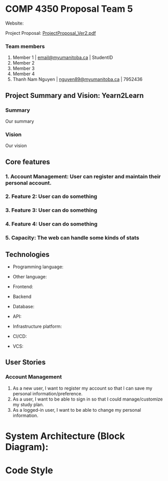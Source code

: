 # COMP 4350 Proposal Team 5

Website:

Project Proposal: [ProjectProposal_Ver2.pdf](https://github.com/user-attachments/files/18575234/ProjectProposal_Ver2.pdf)

### Team members

1. Member 1 | [email@myumanitoba.ca](mailto:email@myumanitoba.ca) | StudentID
2. Member 2
3. Member 3
4. Member 4
5. Thanh Nam Nguyen | [nguyen89@myumanitoba.ca](mailto:nguyen89@myumanitoba.ca) | 7952436

## Project Summary and Vision: **Yearn2Learn**

### **Summary**

Our summary

### Vision

Our vision

## Core features

### 1. Account Management: User can register and maintain their personal account.

### 2. Feature 2: User can **do something**

### 3. Feature 3: User can **do something**

### 4. Feature 4: User can **do something**

### 5. Capacity: The web **can handle some kinds of stats**

## Technologies
- Programming language:
- Other language:
- Frontend:
- Backend

- Database:
- API:
- Infrastructure platform:
- CI/CD:
- VCS:

## User Stories

### Account Management
1. As a new user, I want to register my account so that I can save my personal information/preference.
2. As a user, I want to be able to sign in so that I could manage/customize my study plan.
3. As a logged-in user, I want to be able to change my personal information.


# System Architecture (Block Diagram):

# Code Style
